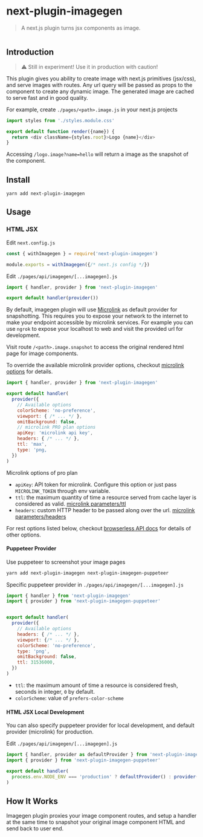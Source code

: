 # next-plugin-imagegen
> A next.js plugin turns jsx components as image.


<p algin="left">
  <a aria-label="NPM version" href="https://www.npmjs.com/package/next-plugin-imagegen">
    <img alt="" src="https://badgen.net/npm/v/next-plugin-imagegen">
  </a>
</p>


## Introduction

> ⚠️ Still in experiment! Use it in production with caution!

This plugin gives you ability to create image with next.js primitives (jsx/css), and serve images with routes. Any url query will be passed as props to the component to create any dynamic image. The generated image are cached to serve fast and in good quality.

For example, create `./pages/<path>.image.js` in your next.js projects
```js
import styles from './styles.module.css'

export default function render({name}) {
  return <div className={styles.root}>Logo {name}</div>
}
```

Accessing `/logo.image?name=hello` will return a image as the snapshot of the component.

## Install

```
yarn add next-plugin-imagegen
```

## Usage
### HTML JSX

Edit `next.config.js`

```js
const { withImagegen } = require('next-plugin-imagegen')

module.exports = withImagegen({/* next.js config */})
```

Edit `./pages/api/imagegen/[...imagegen].js`

```js
import { handler, provider } from 'next-plugin-imagegen'

export default handler(provider())
```

By default, imagegen plugin will use [Microlink](https://microlink.io/) as default provider for snapshotting. This requires you to expose your network to the internet to make your endpoint accessible by microlink services. For example you can use `ngrok` to expose your localhost to web and visit the provided url for development.

Visit route `/<path>.image.snapshot` to access the original rendered html page for image components.


To override the available microlink provider options, checkout [microlink options](https://microlink.io/docs/api/getting-started/overview) for details.

```js
import { handler, provider } from 'next-plugin-imagegen'

export default handler(
  provider({
    // Available options
    colorScheme: 'no-preference',
    viewport: { /* ... */ },
    omitBackground: false,
    // microlink PRO plan options
    apiKey: 'microlink api key',
    headers: { /* ... */ },
    ttl: 'max',
    type: 'png,
  })
)
```

Microlink options of pro plan

* `apiKey`: API token for microlink. Configure this option or just pass `MICROLINK_TOKEN` through env variable.
* `ttl`: the maximum quantity of time a resource served from cache layer is considered as valid. [microlink parameters/ttl](https://microlink.io/docs/api/parameters/ttl)
* `headers`: custom HTTP header to be passed along over the url. [microlink parameters/headers](https://microlink.io/docs/api/parameters/headers)

For rest options listed below, checkout [browserless API docs](https://browserless.js.org/#/?id=screenshoturl-options) for details of other options.

#### Puppeteer Provider

Use puppeteer to screenshot your image pages

```sh
yarn add next-plugin-imagegen next-plugin-imagegen-puppeteer
```

Specific puppeteer provider in `./pages/api/imagegen/[...imagegen].js`

```js
import { handler } from 'next-plugin-imagegen'
import { provider } from 'next-plugin-imagegen-puppeteer'


export default handler(
  provider({
    // Available options
    headers: { /* ... */ },
    viewport: {/* ... */ },
    colorScheme: 'no-preference',
    type: 'png',
    omitBackground: false,
    ttl: 31536000,
  })
)
```

* `ttl`: the maximum amount of time a resource is considered fresh, seconds in integer, `0` by default.
* `colorScheme`: value of `prefers-color-scheme`

#### HTML JSX Local Development

You can also specify puppeteer provider for local development, and default provider (microlink) for production.

Edit `./pages/api/imagegen/[...imagegen].js`

```js
import { handler, provider as defaultProvider } from 'next-plugin-imagegen'
import { provider } from 'next-plugin-imagegen-puppeteer'

export default handler(
  process.env.NODE_ENV === 'production' ? defaultProvider() : provider()
)
```

## How It Works

Imagegen plugin proxies your image component routes, and setup a handler at the same time to snapshot your original image component HTML and send back to user end.

